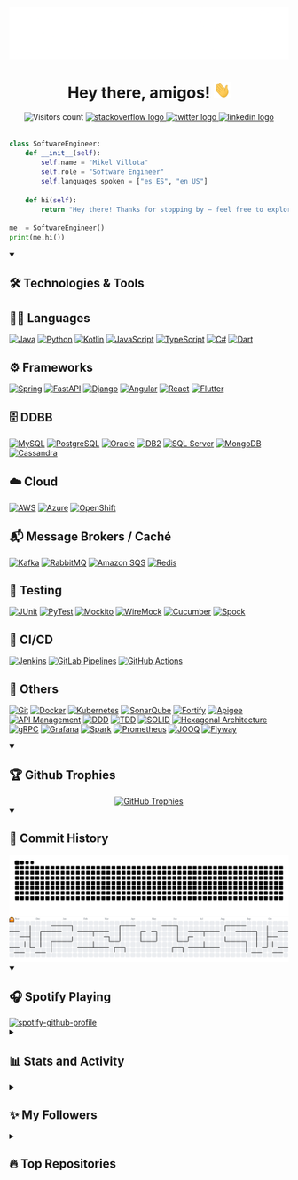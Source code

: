 <!-- [![Header](img/db.gif "Header")](https://linkedin.com/in/mikelvillota) -->

<img align="center" src="./img/intro.gif"/>

<!-- # Hey there, amigos! <img src="./img/wave.gif" width="30px" height="30px" /> -->

<div align="center">
  <h1>
    Hey there, amigos!
    <img src="./img/wave.gif" width="30px" height="30px"/>
  </h1>
</div>

<div align="center">
  <img src="https://visitor-badge.laobi.icu/badge?page_id=Villoh" alt="Visitors count" height=25/>
  <a href="https://stackoverflow.com/users/30111324/villoh" target="_blank">
  <img src="https://img.shields.io/static/v1?message=Stackoverflow&logo=stackoverflow&label=&color=FE7A16&logoColor=white&labelColor=&style=for-the-badge" height="25" alt="stackoverflow logo"  />
  </a>
  <a href="https://x.com/Villoh_" target="_blank">
    <img src="https://img.shields.io/static/v1?message=Twitter&logo=twitter&label=&color=1DA1F2&logoColor=white&labelColor=&style=for-the-badge" height="25" alt="twitter logo"  />
  </a>
  <a href="https://www.linkedin.com/in/mikelvillota/" target="_blank">
    <img src="https://img.shields.io/static/v1?message=LinkedIn&logo=linkedin&label=&color=0077B5&logoColor=white&labelColor=&style=for-the-badge" height="25" alt="linkedin logo"  />
  </a>
</div>
</br>

```python
class SoftwareEngineer:
    def __init__(self):
        self.name = "Mikel Villota"
        self.role = "Software Engineer"
        self.languages_spoken = ["es_ES", "en_US"]

    def hi(self):
        return "Hey there! Thanks for stopping by — feel free to explore my work and reach out!"

me  = SoftwareEngineer()
print(me.hi())
```


<details open>
  <summary><h2>🛠️ Technologies & Tools</h2></summary>

  <h2>🧑‍💻 Languages</h2>
  <p align="left">
    <a href="https://www.java.com/"><img src="https://img.shields.io/badge/Java-ED8B00?logo=openjdk&logoColor=white&style=for-the-badge" alt="Java" /></a>
    <a href="https://www.python.org/"><img src="https://img.shields.io/badge/Python-3776AB?logo=python&logoColor=white&style=for-the-badge" alt="Python" /></a>
    <a href="https://kotlinlang.org/"><img src="https://img.shields.io/badge/Kotlin-0095D5?logo=kotlin&logoColor=white&style=for-the-badge" alt="Kotlin" /></a>
    <a href="https://developer.mozilla.org/en-US/docs/Web/JavaScript"><img src="https://img.shields.io/badge/JavaScript-F7DF1E?logo=javascript&logoColor=black&style=for-the-badge" alt="JavaScript" /></a>
    <a href="https://www.typescriptlang.org/"><img src="https://img.shields.io/badge/TypeScript-3178C6?logo=typescript&logoColor=white&style=for-the-badge" alt="TypeScript" /></a>
    <a href="https://learn.microsoft.com/en-us/dotnet/csharp/"><img src="https://img.shields.io/badge/C%23-239120?logo=csharp&logoColor=white&style=for-the-badge" alt="C#" /></a>
    <a href="https://dart.dev/"><img src="https://img.shields.io/badge/Dart-0175C2?logo=dart&logoColor=white&style=for-the-badge" alt="Dart" /></a>
  </p>

  <h2>⚙️ Frameworks</h2>
  <p align="left">
    <a href="https://spring.io/"><img src="https://img.shields.io/badge/Spring-6DB33F?logo=spring&logoColor=white&style=for-the-badge" alt="Spring" /></a>
    <a href="https://fastapi.tiangolo.com/"><img src="https://img.shields.io/badge/FastAPI-009688?logo=fastapi&logoColor=white&style=for-the-badge" alt="FastAPI" /></a>
    <a href="https://www.djangoproject.com/"><img src="https://img.shields.io/badge/Django-092E20?logo=django&logoColor=white&style=for-the-badge" alt="Django" /></a>
    <a href="https://angular.io/"><img src="https://img.shields.io/badge/Angular-DD0031?logo=angular&logoColor=white&style=for-the-badge" alt="Angular" /></a>
    <a href="https://reactjs.org/"><img src="https://img.shields.io/badge/React-61DAFB?logo=react&logoColor=black&style=for-the-badge" alt="React" /></a>
    <a href="https://flutter.dev/"><img src="https://img.shields.io/badge/Flutter-02569B?logo=flutter&logoColor=white&style=for-the-badge" alt="Flutter" /></a>
  </p>

  <h2>🗄️ DDBB</h2>
  <p align="left">
    <a href="https://www.mysql.com/"><img src="https://img.shields.io/badge/MySQL-4479A1?logo=mysql&logoColor=white&style=for-the-badge" alt="MySQL" /></a>
    <a href="https://www.postgresql.org/"><img src="https://img.shields.io/badge/PostgreSQL-336791?logo=postgresql&logoColor=white&style=for-the-badge" alt="PostgreSQL" /></a>
    <a href="https://www.oracle.com/database/"><img src="https://img.shields.io/badge/Oracle-F80000?logo=oracle&logoColor=white&style=for-the-badge" alt="Oracle" /></a>
    <a href="https://www.ibm.com/products/db2"><img src="https://img.shields.io/badge/IBM%20DB2-003366?logo=ibm&logoColor=white&style=for-the-badge" alt="DB2" /></a>
    <a href="https://www.microsoft.com/en-us/sql-server/"><img src="https://img.shields.io/badge/SQL%20Server-CC2927?logo=microsoftsqlserver&logoColor=white&style=for-the-badge" alt="SQL Server" /></a>
    <a href="https://www.mongodb.com/"><img src="https://img.shields.io/badge/MongoDB-47A248?logo=mongodb&logoColor=white&style=for-the-badge" alt="MongoDB" /></a>
    <a href="https://cassandra.apache.org/"><img src="https://img.shields.io/badge/Cassandra-1287B1?logo=apachecassandra&logoColor=white&style=for-the-badge" alt="Cassandra" /></a>
  </p>


  <h2>☁️ Cloud</h2>
  <p align="left">
    <a href="https://aws.amazon.com/"><img src="https://img.shields.io/badge/AWS-232F3E?logo=amazon-aws&logoColor=white&style=for-the-badge" alt="AWS" /></a>
    <a href="https://azure.microsoft.com/"><img src="https://img.shields.io/badge/Azure-0078D4?logo=microsoft-azure&logoColor=white&style=for-the-badge" alt="Azure" /></a>
    <a href="https://www.redhat.com/en/technologies/cloud-computing/openshift"><img src="https://img.shields.io/badge/OpenShift-EE0000?logo=redhat&logoColor=white&style=for-the-badge" alt="OpenShift" /></a>
  </p>

  <h2>📬 Message Brokers / Caché</h2>
  <p align="left">
    <a href="https://kafka.apache.org/"><img src="https://img.shields.io/badge/Kafka-231F20?logo=apachekafka&logoColor=white&style=for-the-badge" alt="Kafka" /></a>
    <a href="https://www.rabbitmq.com/"><img src="https://img.shields.io/badge/RabbitMQ-FF6600?logo=rabbitmq&logoColor=white&style=for-the-badge" alt="RabbitMQ" /></a>
    <a href="https://aws.amazon.com/sqs/"><img src="https://img.shields.io/badge/Amazon%20SQS-FF9900?logo=amazonaws&logoColor=white&style=for-the-badge" alt="Amazon SQS" /></a>
    <a href="https://redis.io/"><img src="https://img.shields.io/badge/Redis-DC382D?logo=redis&logoColor=white&style=for-the-badge" alt="Redis" /></a>
  </p>

  <h2>🧪 Testing</h2>
  <p align="left">
    <a href="https://junit.org/"><img src="https://img.shields.io/badge/JUnit-25A162?logo=java&logoColor=white&style=for-the-badge" alt="JUnit" /></a>
    <a href="https://docs.pytest.org/"><img src="https://img.shields.io/badge/PyTest-0A9EDC?logo=python&logoColor=white&style=for-the-badge" alt="PyTest" /></a>
    <a href="https://site.mockito.org/"><img src="https://img.shields.io/badge/Mockito-4CAF50?logo=java&logoColor=white&style=for-the-badge" alt="Mockito" /></a>
    <a href="http://wiremock.org/"><img src="https://img.shields.io/badge/WireMock-6E4AFF?logo=java&logoColor=white&style=for-the-badge" alt="WireMock" /></a>
    <a href="https://cucumber.io/"><img src="https://img.shields.io/badge/Cucumber-23D96C?logo=cucumber&logoColor=white&style=for-the-badge" alt="Cucumber" /></a>
    <a href="https://spockframework.org/"><img src="https://img.shields.io/badge/Spock-7552CC?logo=groovy&logoColor=white&style=for-the-badge" alt="Spock" /></a>
  </p>

  <h2>🚀 CI/CD</h2>
  <p align="left">
    <a href="https://www.jenkins.io/"><img src="https://img.shields.io/badge/Jenkins-D24939?logo=jenkins&logoColor=white&style=for-the-badge" alt="Jenkins" /></a>
    <a href="https://docs.gitlab.com/ee/ci/"><img src="https://img.shields.io/badge/Gitlab%20Pipelines-FC6D26?logo=gitlab&logoColor=white&style=for-the-badge" alt="GitLab Pipelines" /></a>
    <a href="https://github.com/features/actions"><img src="https://img.shields.io/badge/GitHub%20Actions-2088FF?logo=githubactions&logoColor=white&style=for-the-badge" alt="GitHub Actions" /></a>
  </p>

  <h2>🧰 Others</h2>
  <p align="left">
    <a href="https://git-scm.com/"><img src="https://img.shields.io/badge/Git-F05032?logo=git&logoColor=white&style=for-the-badge" alt="Git" /></a>
    <a href="https://www.docker.com/"><img src="https://img.shields.io/badge/Docker-2496ED?logo=docker&logoColor=white&style=for-the-badge" alt="Docker" /></a>
    <a href="https://kubernetes.io/"><img src="https://img.shields.io/badge/Kubernetes-326CE5?logo=kubernetes&logoColor=white&style=for-the-badge" alt="Kubernetes" /></a>
    <a href="https://www.sonarsource.com/products/sonarqube/"><img src="https://img.shields.io/badge/SonarQube-4E9BCD?logo=sonarqube&logoColor=white&style=for-the-badge" alt="SonarQube" /></a>
    <a href="https://www.microfocus.com/en-us/cyberres/application-security/fortify"><img src="https://img.shields.io/badge/Fortify-002B5C?style=for-the-badge" alt="Fortify" /></a>
    <a href="https://cloud.google.com/apigee"><img src="https://img.shields.io/badge/Apigee-EA7E00?style=for-the-badge" alt="Apigee" /></a>
    <a href="https://www.ibm.com/products/api-connect"><img src="https://img.shields.io/badge/API%20Management-0052CC?style=for-the-badge" alt="API Management" /></a>
    <a href="https://en.wikipedia.org/wiki/Domain-driven_design"><img src="https://img.shields.io/badge/DDD-0A0A0A?style=for-the-badge" alt="DDD" /></a>
    <a href="https://en.wikipedia.org/wiki/Test-driven_development"><img src="https://img.shields.io/badge/TDD-9900EF?style=for-the-badge" alt="TDD" /></a>
    <a href="https://en.wikipedia.org/wiki/SOLID"><img src="https://img.shields.io/badge/SOLID-F1C40F?style=for-the-badge" alt="SOLID" /></a>
    <a href="https://alistair.cockburn.us/hexagonal-architecture/"><img src="https://img.shields.io/badge/Hexagonal%20Architecture-7F8C8D?style=for-the-badge" alt="Hexagonal Architecture" /></a>
    <a href="https://grpc.io/"><img src="https://img.shields.io/badge/gRPC-4285F4?logo=grpc&logoColor=white&style=for-the-badge" alt="gRPC" /></a>
    <a href="https://grafana.com/"><img src="https://img.shields.io/badge/Grafana-F46800?logo=grafana&logoColor=white&style=for-the-badge" alt="Grafana" /></a>
    <a href="https://spark.apache.org/"><img src="https://img.shields.io/badge/Spark-E25A1C?logo=apachespark&logoColor=white&style=for-the-badge" alt="Spark" /></a>
    <a href="https://prometheus.io/"><img src="https://img.shields.io/badge/Prometheus-E6522C?logo=prometheus&logoColor=white&style=for-the-badge" alt="Prometheus" /></a>
    <a href="https://www.jooq.org/"><img src="https://img.shields.io/badge/JOOQ-D81F26?style=for-the-badge" alt="JOOQ" /></a>
    <a href="https://flywaydb.org/"><img src="https://img.shields.io/badge/Flyway-CC0000?style=for-the-badge" alt="Flyway" /></a>
  </p>
</details>

<details open>
  <summary><h2>🏆 Github Trophies</h2></summary>
  <div align="center">
    <a href="https://github.com/ryo-ma/github-profile-trophy">
      <img src="https://github-profile-trophy.vercel.app/?username=Villoh&theme=dracula&rank=SECRET,S,AAA,AA,A,B" alt="GitHub Trophies" />
    </a>
  </div>
</details>

<details open>
  <summary><h2>📜 Commit History</h2></summary>
  <picture>
    <source media="(prefers-color-scheme: dark)" srcset="https://raw.githubusercontent.com/Villoh/Villoh/refs/heads/output_snake/github-contribution-grid-snake-dark.svg" />
    <source media="(prefers-color-scheme: light)" srcset="https://raw.githubusercontent.com/Villoh/Villoh/refs/heads/output_snake/github-contribution-grid-snake.svg" />
    <img alt="github-snake" src="https://raw.githubusercontent.com/Villoh/Villoh/refs/heads/output_snake/github-contribution-grid-snake.svg" />
  </picture>
  <picture>
    <source media="(prefers-color-scheme: dark)" srcset="https://raw.githubusercontent.com/Villoh/Villoh/output_pacman/pacman-contribution-graph-dark.svg">
    <source media="(prefers-color-scheme: light)" srcset="https://raw.githubusercontent.com/Villoh/Villoh/output_pacman/pacman-contribution-graph.svg">
    <img alt="pacman contribution graph" src="https://raw.githubusercontent.com/Villoh/Villoh/output_pacman/pacman-contribution-graph.svg">
  </picture>
</details>

<details open>
  <summary><h2>🎧 Spotify Playing</h2></summary>
  <a href="https://spotify-github-profile.kittinanx.com/api/view?uid=31iav4g6657oqojemi6docxxmyei&redirect=true">
    <img src="https://spotify-github-profile.kittinanx.com/api/view?uid=31iav4g6657oqojemi6docxxmyei&cover_image=true&theme=novatorem&show_offline=false&background_color=121212&interchange=false&bar_color=53b14f&bar_color_cover=true" alt="spotify-github-profile" />
  </a>
</details>

<details> 
  <summary><h2>📊 Stats and Activity</h2></summary>

  <h3>🔥 Streak Stats</h3>

  <!-- GitHub Readme Streak Stats - https://github.com/DenverCoder1/github-readme-streak-stats -->
  <p>
    <a href="https://github.com/DenverCoder1/github-readme-streak-stats">
      <!-- Use https://streak-stats.demolab.com or self-host with your own Vercel app - visit https://git.io/streak-stats for instructions -->
      <img title="🔥 Get streak stats for your profile at git.io/streak-stats" alt="Villoh's streak" src="https://github-readme-streak-stats-eight.vercel.app/?user=DenverCoder1&theme=monokai-metallian&hide_border=true&short_numbers=true"/>
    </a>
    <p>🔥 Get streak stats for your profile at <a href="https://git.io/streak-stats">git.io/streak-stats</a></p>
  </p>

  <h3>💻 GitHub Profile Stats</h3>

  <!-- https://github.com/anuraghazra/github-readme-stats -->

  <a href="https://github.com/anuraghazra/github-readme-stats"><img alt="Villoh's Github Stats" src="https://github-readme-stats.vercel.app/api/?username=Villoh&show_icons=true&include_all_commits=true&count_private=true&theme=react&hide_border=true&bg_color=1F222E&title_color=F85D7F&icon_color=F8D866" height="192px"/></a>
  <a href="https://github.com/anuraghazra/github-readme-stats"><img alt="Villoh's Top Languages" src="https://github-readme-stats.vercel.app/api/top-langs/?username=Villoh&langs_count=8&layout=compact&theme=react&hide_border=true&bg_color=1F222E&title_color=F85D7F&icon_color=F8D866&hide=Jupyter%20Notebook,Roff" height="192px"/></a>
  <br/>

  <b>Note:</b> Top languages is only a metric of the languages my public code consists of and doesn't reflect experience or skill level.
  
  <!-- https://github.com/ashutosh00710/github-readme-activity-graph -->

  <a href="https://github.com/ashutosh00710/github-readme-activity-graph"><img alt="Villoh's Activity Graph" src="https://github-readme-activity-graph.vercel.app/graph/?username=DenverCoder1&bg_color=1F222E&color=F8D866&line=F85D7F&point=FFFFFF&hide_border=true" /></a>

  <h3>⚡ Recent GitHub Activity</h3>

  <!-- https://github.com/jamesgeorge007/github-activity-readme -->
  <!--START_SECTION:activity-->
  <!--END_SECTION:activity-->
</details>

<details> 
  <summary><h2>✨ My Followers</h2></summary>
  <!--START_SECTION:top-followers-->
<table>
  <tr>
    <td align="center">
      <a href="https://github.com/TerciodeMarte">
        <img src="https://avatars2.githubusercontent.com/u/111312600" width="100px;" alt="TerciodeMarte"/>
      </a>
      <br />
      <a href="https://github.com/TerciodeMarte">Albano Díez de Paulino</a>
    </td>
    <td align="center">
      <a href="https://github.com/LuckyGenie1004">
        <img src="https://avatars2.githubusercontent.com/u/185059310" width="100px;" alt="LuckyGenie1004"/>
      </a>
      <br />
      <a href="https://github.com/LuckyGenie1004">Full-Stack Developer</a>
    </td>
    <td align="center">
      <a href="https://github.com/osvitore">
        <img src="https://avatars2.githubusercontent.com/u/91624784" width="100px;" alt="osvitore"/>
      </a>
      <br />
      <a href="https://github.com/osvitore">osvitore</a>
    </td>
    <td align="center">
      <a href="https://github.com/iiTzSenn">
        <img src="https://avatars2.githubusercontent.com/u/186762799" width="100px;" alt="iiTzSenn"/>
      </a>
      <br />
      <a href="https://github.com/iiTzSenn">iiTzSenn</a>
    </td>
    <td align="center">
      <a href="https://github.com/THIONG">
        <img src="https://avatars2.githubusercontent.com/u/66483326" width="100px;" alt="THIONG"/>
      </a>
      <br />
      <a href="https://github.com/THIONG">THIONG</a>
    </td>
    <td align="center">
      <a href="https://github.com/pkq403">
        <img src="https://avatars2.githubusercontent.com/u/66843313" width="100px;" alt="pkq403"/>
      </a>
      <br />
      <a href="https://github.com/pkq403">pkq403</a>
    </td>
  </tr>
</table>
<!--END_SECTION:top-followers-->
</details>

<details> 
  <summary><h2>🔥 Top Repositories</h2></summary>
  <a href="https://github.com/Villoh/VHub-API">
    <img src="https://github-readme-stats.vercel.app/api/pin/?username=Villoh&repo=VHub-API&show_icons=true&include_all_commits=true&count_private=true&theme=react&hide_border=true&bg_color=1F222E&title_color=F85D7F&icon_color=F8D866&show_owner=true" alt="VHub-API Repo Card" />
  </a>
  <a href="https://github.com/Villoh/caixabank-coding-challenges-round-3">
    <img src="https://github-readme-stats.vercel.app/api/pin/?username=Villoh&repo=caixabank-coding-challenges-round-3&show_icons=true&include_all_commits=true&count_private=true&theme=react&hide_border=true&bg_color=1F222E&title_color=F85D7F&icon_color=F8D866&show_owner=true" height="120" alt="caixabank-coding-challenges-round-3" />
  </a>
  <a href="https://github.com/Villoh/inditex-backend-java-logisticode">
    <img src="https://github-readme-stats.vercel.app/api/pin/?username=Villoh&repo=inditex-backend-java-logisticode&show_icons=true&include_all_commits=true&count_private=true&theme=react&hide_border=true&bg_color=1F222E&title_color=F85D7F&icon_color=F8D866&show_owner=true" alt="inditex-backend-java-logisticode" />
  </a>
  <a href="https://github.com/Villoh/Cubik-Jump">
    <img src="https://github-readme-stats.vercel.app/api/pin/?username=Villoh&repo=Cubik-Jump&show_icons=true&include_all_commits=true&count_private=true&theme=react&hide_border=true&bg_color=1F222E&title_color=F85D7F&icon_color=F8D866&show_owner=true" alt="Cubik-Jump" />
  </a>
</div>
</details>

<!-- Resources -->
<!-- snk: https://github.com/Platane/snk-->
<!-- Spotify Github Profile: https://github.com/kittinan/spotify-github-profile-->
<!-- Awesome GitHub Profile README: https://github.com/abhisheknaiidu/awesome-github-profile-readme -->
<!-- GitHub Profile Trophy: https://github.com/ryo-ma/github-profile-trophy -->
<!-- Github Readme Activity Graph: https://github.com/Ashutosh00710/github-readme-activity-graph -->
<!-- Github Readme Streak Stats: https://github.com/DenverCoder1/github-readme-streak-stats -->
<!-- Github Readme Stats: https://github.com/anuraghazra/github-readme-stats -->
<!-- Github Visitor Badge: https://github.com/hehuapei/visitor-badge -->
